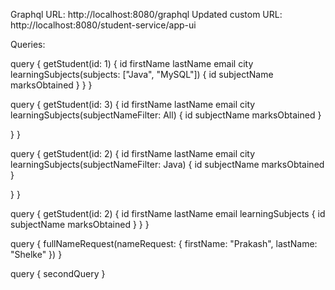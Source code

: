 Graphql URL: http://localhost:8080/graphql
Updated custom URL: http://localhost:8080/student-service/app-ui 

Queries:

query {
getStudent(id: 1) {
id
firstName
lastName
email
city
learningSubjects(subjects: ["Java", "MySQL"]) {
id
subjectName
marksObtained
}
}
}


query {
getStudent(id: 3) {
id
firstName
lastName
email
city
learningSubjects(subjectNameFilter: All) {
id
subjectName
marksObtained
}

}
}


query {
getStudent(id: 2) {
id
firstName
lastName
email
city
learningSubjects(subjectNameFilter: Java) {
id
subjectName
marksObtained
}

}
}


query {
getStudent(id: 2) {
id
firstName
lastName
email
learningSubjects {
id
subjectName
marksObtained
}
}
}



query {
fullNameRequest(nameRequest: { firstName: "Prakash", lastName: "Shelke" })
}

query {
secondQuery
}
